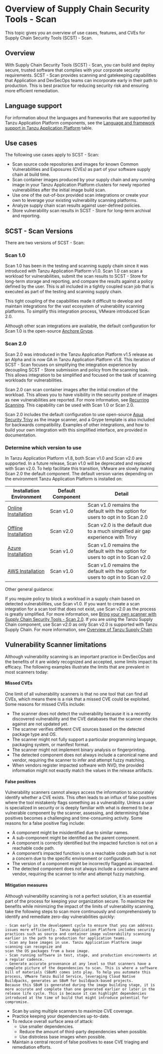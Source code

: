 # Overview of Supply Chain Security Tools - Scan

This topic gives you an overview of use cases, features, and CVEs for Supply Chain Security Tools
(SCST) - Scan.

## <a id="overview"></a>Overview

With Supply Chain Security Tools (SCST) - Scan, you can build and deploy
secure, trusted software that complies with your corporate security requirements.
SCST - Scan provides scanning and gatekeeping capabilities
that Application and DevSecOps teams can incorporate early in their path to
production. This is best practice for reducing security risk
and ensuring more efficient remediation.

## <a id="use-cases"></a>Language support

For information about the languages and frameworks that are supported by Tanzu Application Platform
components, see the [Language and framework support in Tanzu Application Platform](../about-package-profiles.hbs.md#language-support) table.

## <a id="use-cases"></a>Use cases

The following use cases apply to SCST - Scan:

- Scan source code repositories and images for known Common Vulnerabilities and Exposures (CVEs) as
part of your software supply chain at build time.
- Scan container images produced by your supply chain and any running image in your Tanzu
Application Platform clusters for newly reported vulnerabilities after the initial image build scan.
- Use one of the out-of-box provided scan integrations or create your own to leverage your existing
vulnerability scanning platforms.
- Analyze supply chain scan results against user-defined policies.
- Store vulnerability scan results in SCST - Store for long-term archival and reporting.

## <a id="scst-scan-feat"></a>SCST - Scan Versions

There are two versions of SCST - Scan:

### Scan 1.0

Scan 1.0 has been in the testing and scanning supply chain since it was introduced with Tanzu
Application Platform v1.0. Scan 1.0 can scan a workload for vulnerabilities, submit the scan results
to SCST - Store for long-term storage and reporting, and compare the results against a policy
defined by the user. This is all included in a tightly coupled scan job that is executed as part of
the testing and scanning supply chain.

This tight coupling of the capabilities made it difficult to develop and maintain integrations for
the vast ecosystem of vulnerability scanning platforms. To simplify this integration process,
VMware introduced Scan 2.0.

Although other scan integrations are available, the default configuration for Scan 1.0 is the
open-source [Anchore Grype](https://anchore.com/opensource/).

### Scan 2.0

Scan 2.0 was introduced in the Tanzu Application Platform v1.5 release as an Alpha and is now
GA in Tanzu Application Platform v1.8. This iteration of SCST - Scan focuses on simplifying the
integration experience by decoupling SCST - Store submission and policy from the scanning task.
This allows integration to be simplified and focused on the task of scanning workloads for
vulnerabilities.

Scan 2.0 can scan container images after the initial creation of the workload. This allows you to
have visibility in the security posture of images as new vulnerabilities are reported.
For more information, see [Recurring Scanning](recurring-scanning.hbs.md). This capability can be
used with Scan 1.0 or Scan 2.0.

Scan 2.0 includes the default configuration to use open-source
[Aqua Security Trivy](https://www.aquasec.com/products/trivy/) as the image scanner, and a Grype
template is also included for backwards compatibility. Examples of other integrations, and how to
build your own integration with this simplified interface, are provided in documentation.

### Determine which version to use

In Tanzu Application Platform v1.8, both Scan v1.0 and Scan v2.0 are supported. In a future release,
Scan v1.0 will be deprecated and replaced with Scan v2.0. To help facilitate this transition,
VMware are slowly making Scan 2.0 the default component. The default version varies depending on
the environment Tanzu Application Platform is installed on:

| Installation Environment | Default Component | Detail |
| --- | --- | --- |
| [Online Installation](../install-online/intro.hbs.md) | Scan v1.0 | Scan v1.0 remains the default with the option for users to opt in to Scan 2.0 |
| [Offline Installation](../install-offline/intro.hbs.md) | Scan v2.0 | Scan v2.0 is the default due to a much simplified air gap experience with Trivy |
| [Azure Installation](../install-azure/intro.hbs.md)| Scan v1.0 | Scan v1.0 remains the default with the option for users to opt in to Scan v2.0 |
| [AWS Installation](../install-aws/intro.hbs.md)| Scan v1.0 | Scan v1.0 remains the default with the option for users to opt in to Scan v2.0 |

Other general guidance:

If you require policy to block a workload in a supply chain based on detected vulnerabilities, use
Scan v1.0.
If you want to create a scan integration for a scan tool that does not exist, use Scan v2.0 as the
process is greatly simplified. For more information, see
[Bring your own scanner with Supply Chain Security Tools - Scan 2.0](./bring-your-own-scanner.hbs.md).
If you are using the Tanzu Supply Chain component, use Scan v2.0 as only Scan v2.0 is supported with
Tanzu Supply Chain. For more information, see [Overview of Tanzu Supply Chain](../supply-chain/about.hbs.md)

## <a id="scst-scan-note"></a>Vulnerability Scanner limitations

Although vulnerability scanning is an important practice in DevSecOps and
the benefits of it are widely recognized and accepted,
some limits impact its efficacy.
The following examples illustrate the limits that are prevalent in most scanners today:

#### <a id="missed-cves"></a>Missed CVEs

One limit of all vulnerability scanners is that
no one tool that can find all CVEs, which means there is a risk
that a missed CVE could be exploited. Some reasons for missed CVEs include:

- The scanner does not detect the vulnerability because it is a recently discovered vulnerability
and the CVE databases that the scanner checks against are not updated yet.
- The scanner verifies different CVE sources based on the detected package type and OS.
- The scanner might not fully support a particular programming language, packaging system, or
manifest format.
- The scanner might not implement binary analysis or fingerprinting.
- The detected component does not always include a canonical name and vendor, requiring the scanner
to infer and attempt fuzzy matching.
- When vendors register impacted software with NVD, the provided information might not exactly match
the values in the release artifacts.

#### <a id="false-positives"></a>False positives

Vulnerability scanners cannot always access the information to accurately identify whether a CVE
exists.
This often leads to an influx of false positives where the tool mistakenly flags something as a
vulnerability.
Unless a user is specialized in security or is deeply familiar with what is deemed to be a
vulnerable component by the scanner, assessing, and determining false positives becomes a
challenging and time-consuming activity. Some reasons for a false positive flag include:

- A component might be misidentified due to similar names.
- A sub-component might be identified as the parent component.
- A component is correctly identified but the impacted function is not on a reachable code path.
- A component’s impacted function is on a reachable code path but is not a concern due to the
specific environment or configuration.
- The version of a component might be incorrectly flagged as impacted.
- The detected component does not always include a canonical name and vendor, requiring the scanner
to infer and attempt fuzzy matching.

#### Mitigation measures

Although vulnerability scanning is not a perfect solution, it is an essential part
of the process for keeping your organization secure.
To maximize the benefits while minimizing the impact of the limits of vulnerability scanning, take the
following steps to scan more continuously and comprehensively to identify and remediate zero-day
vulnerabilities quickly:

    - Scan early in the development cycle to ensure that you can address issues more efficiently. Tanzu Application Platform includes security practices such as source and container image vulnerability scanning earlier in the path to production for application teams.
    - Scan any base images in use. Tanzu Application Platform image scanning can recognize and
    scan the OS packages from a base image.
    - Scan running software in test, stage, and production environments at a regular cadence.
    - Generate accurate provenance at any level so that scanners have a complete picture of the dependencies to scan. This is where a software bill of materials (SBoM) comes into play. To help you automate this process, VMware Tanzu Build Service, leveraging Cloud Native Buildpacks, generates an SBoM for buildpack-based projects.
    Because this SBoM is generated during the image building stage, it is more accurate and complete than one generated earlier or later in the release life cycle. This is because it can highlight dependencies introduced at the time of build that might introduce potential for compromise.
- Scan by using multiple scanners to maximize CVE coverage.
- Practice keeping your dependencies up-to-date.
- To reduce overall surface area of attack:
  - Use smaller dependencies.
  - Reduce the amount of third-party dependencies when possible.
  - Use distroless base images when possible.
- Maintain a central record of false positives to ease CVE triaging and remediation efforts.
